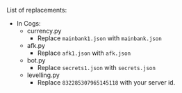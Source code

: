 List of replacements:
- In Cogs:
    - currency.py
        - Replace `mainbank1.json` with `mainbank.json`
    - afk.py
        - Replace `afk1.json` with `afk.json`
    - bot.py
        - Replace `secrets1.json` with `secrets.json`
    - levelling.py
        - Replace `832285307965145118` with your server id.
    